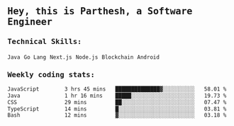 <samp>
    <h2>Hey, this is Parthesh, a Software Engineer</h2>
    <h3>Technical Skills: </h3>
    <code>Java</code> <code>Go Lang</code> <code>Next.js</code> <code>Node.js</code> <code>Blockchain</code> <code>Android</code>
    <h3>Weekly coding stats:</h3>
<!--START_SECTION:waka-->

```txt
JavaScript        3 hrs 45 mins   ██████████████▓░░░░░░░░░░   58.01 %
Java              1 hr 16 mins    █████░░░░░░░░░░░░░░░░░░░░   19.73 %
CSS               29 mins         ██░░░░░░░░░░░░░░░░░░░░░░░   07.47 %
TypeScript        14 mins         █░░░░░░░░░░░░░░░░░░░░░░░░   03.81 %
Bash              12 mins         ▓░░░░░░░░░░░░░░░░░░░░░░░░   03.18 %
```

<!--END_SECTION:waka-->
</samp>
